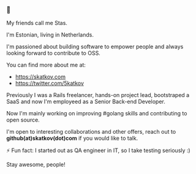 ### 👋

My friends call me Stas.

I'm Estonian, living in Netherlands.

I'm passioned about building software to empower people and always looking forward to contribute to OSS.

You can find more about me at:
- https://skatkov.com
- https://twitter.com/5katkov

Previously I was a Rails freelancer, hands-on project lead, bootstraped a SaaS and now I'm employeed as a Senior Back-end Developer.

Now I'm mainly working on improving #golang skills and contributing to open source.

I'm open to interesting collaborations and other offers, reach out to **github(at)skatkov(dot)com** if you would like to talk. 

⚡ Fun fact: I started out as QA engineer in IT, so I take testing seriously :)


Stay awesome, people!
